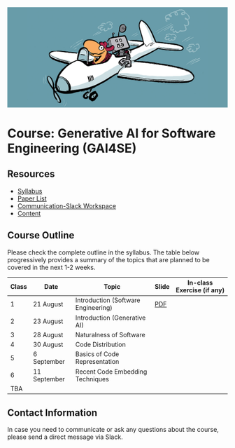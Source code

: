 <img src="imgs/copilot.jpeg" alt="gai4se"/>

# Course: Generative AI for Software Engineering (GAI4SE) 

## Resources

- [Syllabus](https://docs.google.com/document/d/1-bDJAtiA26GAc3YKosVtoSWG8nNJSx-T/edit?usp=sharing&ouid=100772203897969013988&rtpof=true&sd=true)
- [Paper List](https://github.com/gai4se/LLM4SE.git)
- [Communication-Slack Workspace](https://join.slack.com/t/gai4se/shared_invite/zt-21wvrgkyo-YDxaQj7WJyMVq2e7f9XsZg)
- [Content](https://github.com/gai4se/GAI4SE-Course)

## Course Outline 

Please check the complete outline in the syllabus. The table below progressively provides a summary of the topics that are planned to be covered in the next 1-2 weeks.

| Class | Date         | Topic                               | Slide | In-class Exercise (if any) |
| ----- | ------------ | ----------------------------------- | ----- | -------------------------- |
| 1     | 21 August    | Introduction (Software Engineering) |  [PDF](lectures/C1-Introduction%20(Software%20Engineering).pdf)     |                            |
| 2     | 23 August    | Introduction (Generative AI)        |       |                            |
| 3     | 28 August    | Naturalness of Software             |       |                            |
| 4     | 30 August    | Code Distribution                   |       |                            |
| 5     | 6 September  | Basics of Code Representation       |       |                            |
| 6     | 11 September | Recent Code Embedding Techniques    |       |                            |
| TBA   |              |                                     |       |                            |


## Contact Information

In case you need to communicate or ask any questions about the course, please send a direct message via Slack.
